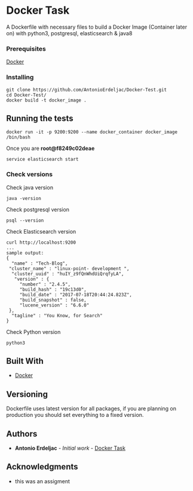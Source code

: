 # Docker Task

A Dockerfile with necessary files to build a Docker Image (Container later on) with python3, postgresql, elasticsearch & java8

### Prerequisites
[Docker](https://docker.com)

### Installing


```
git clone https://github.com/AntonioErdeljac/Docker-Test.git
cd Docker-Test/
docker build -t docker_image .
```

## Running the tests

```
docker run -it -p 9200:9200 --name docker_container docker_image /bin/bash
```
Once you are **root@f8249c02deae**
```
service elasticsearch start
```

### Check versions

Check java version

```
java -version
```
Check postgresql version

```
psql --version
```

Check Elasticsearch version
```
curl http://localhost:9200
...
sample output:
{
  "name" : "Tech-Blog",
 "cluster_name" : "linux-point- development ",
  "cluster_uuid" : "huIY_z9fQnWhdUiQrqfyLA",
   "version" : {
     "number" : "2.4.5",
     "build_hash" : "19c13d0",
     "build_date" : "2017-07-18T20:44:24.823Z",
     "build_snapshot" : false,
     "lucene_version" : "6.6.0"
 },
  "tagline" : "You Know, for Search"
}
```

Check Python version
```
python3
```


## Built With

* [Docker](http://docker.com) 


## Versioning

Dockerfile uses latest version for all packages, if you are planning on production you should set everything to a fixed version.

## Authors

* **Antonio Erdeljac** - *Initial work* - [Docker Task](https://github.com/Docker-Task)

## Acknowledgments

* this was an assigment 

